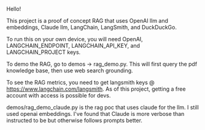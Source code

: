 Hello!

This project is a proof of concept RAG that uses OpenAI llm and embeddings, Claude llm, LangChain, LangSmith, and DuckDuckGo.

To run this on your own device, you will need  OpenAI, LANGCHAIN_ENDPOINT, LANGCHAIN_API_KEY, and LANGCHAIN_PROJECT keys.

To demo the RAG, go to demos -> rag_demo.py.
This will first query the pdf knowledge base, then use web search grounding. 

To see the RAG metrics, you need to get langsmith keys @ https://www.langchain.com/langsmith.
As of this project, getting a free account with access is possible for devs.


demos/rag_demo_claude.py is the rag poc that uses claude for the llm. I still used openai embeddings. I've found that Claude is more verbose than instructed to be but otherwise follows prompts better.
